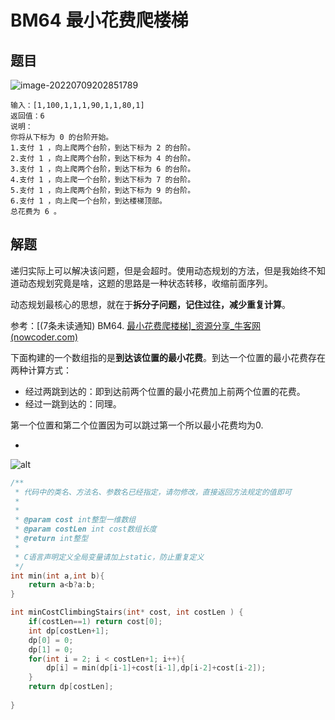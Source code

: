 # **BM64** **最小花费爬楼梯**

## 题目

![image-20220709202851789](https://img2022.cnblogs.com/blog/2348945/202207/2348945-20220709202852261-461657430.png)

```
输入：[1,100,1,1,1,90,1,1,80,1]
返回值：6
说明：
你将从下标为 0 的台阶开始。
1.支付 1 ，向上爬两个台阶，到达下标为 2 的台阶。
2.支付 1 ，向上爬两个台阶，到达下标为 4 的台阶。
3.支付 1 ，向上爬两个台阶，到达下标为 6 的台阶。
4.支付 1 ，向上爬一个台阶，到达下标为 7 的台阶。
5.支付 1 ，向上爬两个台阶，到达下标为 9 的台阶。
6.支付 1 ，向上爬一个台阶，到达楼梯顶部。
总花费为 6 。    
```

## 解题

递归实际上可以解决该问题，但是会超时。使用动态规划的方法，但是我始终不知道动态规划究竟是啥，这题的思路是一种状态转移，收缩前面序列。

动态规划最核心的思想，就在于**拆分子问题，记住过往，减少重复计算**。

参考：[(7条未读通知) BM64. [最小花费爬楼梯\]_资源分享_牛客网 (nowcoder.com)](https://ac.nowcoder.com/discuss/843492?type=5&order=0&pos=21&page=0&channel=-1&source_id=discuss_tag_nctrack)

下面构建的一个数组指的是**到达该位置的最小花费**。到达一个位置的最小花费存在两种计算方式：

- 经过两跳到达的：即到达前两个位置的最小花费加上前两个位置的花费。
- 经过一跳到达的：同理。

第一个位置和第二个位置因为可以跳过第一个所以最小花费均为0.

- 

![alt](https://img2022.cnblogs.com/blog/2348945/202207/2348945-20220709202948890-2124283909.gif)

```c
/**
 * 代码中的类名、方法名、参数名已经指定，请勿修改，直接返回方法规定的值即可
 *
 * 
 * @param cost int整型一维数组 
 * @param costLen int cost数组长度
 * @return int整型
 *
 * C语言声明定义全局变量请加上static，防止重复定义
 */
int min(int a,int b){
    return a<b?a:b;
}

int minCostClimbingStairs(int* cost, int costLen ) {
    if(costLen==1) return cost[0];
    int dp[costLen+1];
    dp[0] = 0;
    dp[1] = 0;
    for(int i = 2; i < costLen+1; i++){
        dp[i] = min(dp[i-1]+cost[i-1],dp[i-2]+cost[i-2]);
    }
    return dp[costLen];
        
}
```


